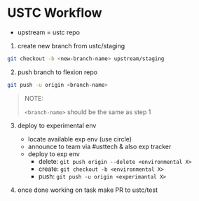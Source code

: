 # USTC Workflow

- upstream = ustc repo

1. create new branch from ustc/staging

```bash
git checkout -b <new-branch-name> upstream/staging
```

2. push branch to flexion repo

```bash
git push -u origin <branch-name>
```

> NOTE:
>
> `<branch-name>` should be the same as step 1

3. deploy to experimental env

   - locate available exp env (use circle)
   - announce to team via #usttech & also exp tracker
   - deploy to exp env
     - delete: `git push origin --delete <environmental X>`
     - create: `git checkout -b <environmental X>`
     - push: `git push -u origin <experimantal X>`

4. once done working on task make PR to ustc/test
